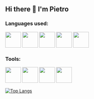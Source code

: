 ## Hi there 👋 I'm Pietro

### Languages used:

<p align= left>
   <img src="https://cdn.jsdelivr.net/gh/devicons/devicon/icons/c/c-original.svg" width="50" height="50" />
 <img src="https://cdn.jsdelivr.net/gh/devicons/devicon/icons/csharp/csharp-original.svg" width="50" height="50" />
 <img src="https://cdn.jsdelivr.net/gh/devicons/devicon/icons/java/java-original.svg" width="50" height="50"/>
   <img src="https://cdn.jsdelivr.net/gh/devicons/devicon/icons/ruby/ruby-original.svg" width="50" height="50"/>
   <img src="https://cdn.jsdelivr.net/gh/devicons/devicon/icons/php/php-original.svg" width="50" height="50"/>
  
  </p>
  
 ### Tools:
 <p align= left>
   <img src="https://cdn.jsdelivr.net/gh/devicons/devicon/icons/atom/atom-original.svg" width="50" height="50"/>
   <img src="https://cdn.jsdelivr.net/gh/devicons/devicon/icons/git/git-original.svg" width="50" height="50"/>
   <img src="https://cdn.jsdelivr.net/gh/devicons/devicon/icons/postgresql/postgresql-original.svg" width="50" height="50" />
   <img src="https://cdn.jsdelivr.net/gh/devicons/devicon/icons/visualstudio/visualstudio-plain.svg" width="50" height="50" />
    </p>
 




[![Top Langs](https://github-readme-stats.vercel.app/api/top-langs/?username=pie-catt&layout=compact)](https://github.com/anuraghazra/github-readme-stats)

<!--
**pie-catt/pie-catt** is a ✨ _special_ ✨ repository because its `README.md` (this file) appears on your GitHub profile.

Here are some ideas to get you started:

- 🔭 I’m currently working on ...
- 🌱 I’m currently learning ...
- 👯 I’m looking to collaborate on ...
- 🤔 I’m looking for help with ...
- 💬 Ask me about ...
- 📫 How to reach me: ...
- 😄 Pronouns: ...
- ⚡ Fun fact: ...
-->
